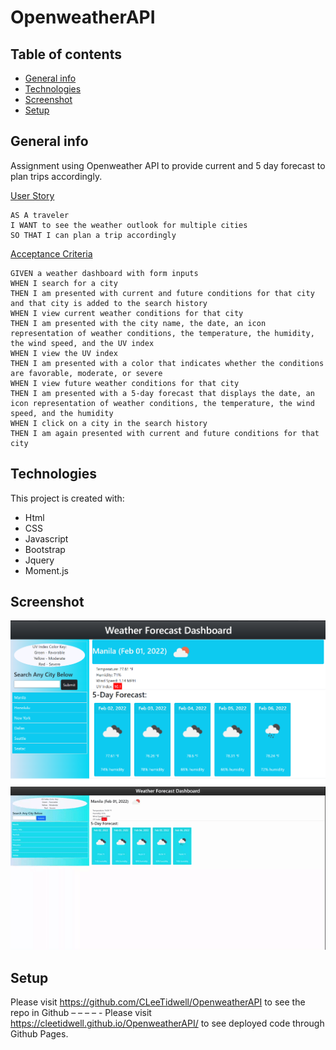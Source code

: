 # OpenweatherAPI


## Table of contents
* [General info](#general-info)
* [Technologies](#technologies)
* [Screenshot](#Screenshot)
* [Setup](#setup)

## General info

Assignment using Openweather API to provide current and 5 day forecast to plan trips accordingly.

<ins>User Story</ins>

```
AS A traveler
I WANT to see the weather outlook for multiple cities
SO THAT I can plan a trip accordingly
```
<ins>Acceptance Criteria</ins>

```
GIVEN a weather dashboard with form inputs
WHEN I search for a city
THEN I am presented with current and future conditions for that city and that city is added to the search history
WHEN I view current weather conditions for that city
THEN I am presented with the city name, the date, an icon representation of weather conditions, the temperature, the humidity, the wind speed, and the UV index
WHEN I view the UV index
THEN I am presented with a color that indicates whether the conditions are favorable, moderate, or severe
WHEN I view future weather conditions for that city
THEN I am presented with a 5-day forecast that displays the date, an icon representation of weather conditions, the temperature, the wind speed, and the humidity
WHEN I click on a city in the search history
THEN I am again presented with current and future conditions for that city
```
	
## Technologies
This project is created with:
* Html
* CSS
* Javascript
* Bootstrap
* Jquery
* Moment.js

## Screenshot
![screenshot](./assets/images/deployedimage.jpg)
![screenshot](./assets/images/workingapp.gif)

## Setup

Please visit https://github.com/CLeeTidwell/OpenweatherAPI to see the repo in Github
 – – – – -
Please visit https://cleetidwell.github.io/OpenweatherAPI/ to see deployed code through Github Pages.
